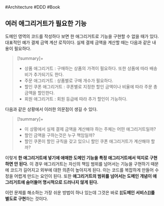 #Architecture #DDD #Book

## 여러 애그리거트가 필요한 기능
도메인 영역의 코드를 작성하다 보면 한 애그리거트로 기능을 구현할 수 없을 때가 있다. 대표적인 예가 결제 금액 계산 로직이다. 실제 결제 금액을 계산할 때는 다음과 같은 내용이 필요하다.

> [!summary]+ 
> + 상품 애그리거트 : 구매하는 상품의 가격이 필요하다. 또한 상품에 따라 배송비가 추가되기도 한다.
> + 주문 애그리거트 : 상품별로 구매 개수가 필요하다.
> + 할인 쿠폰 애그리거트 : 쿠폰별로 지정한 할인 금액이나 비율에 따라 주문 총금액을 할인한다.
> + 회원 애그리거트 : 회원 등급에 따라 추가 할인이 가능하다.

다음과 같은 상황에서 이러한 의문점이 생길 수 있다.

> [!summary]+ 
> + 이 상황에서 실제 결제 금액을 계산해야 하는 주체는 어떤 애그리거트일까?
> + 할인 금액을 구하는것은 누구 책임일까?
> + 할인 쿠폰이 할인 규칙을 갖고 있으니 할인 쿠폰 애그리거트가 계산해야 할까?

이렇게 **한 애그리거트에 넣기에 애매한 도메인 기능을 특정 애그리거트에서 억지로 구현하면 안 된다.** 이 경우 애그리거트는 자신의 책임 범위를 넘어서는 기능을 구현하기 때문에 코드가 길어지고 외부에 대한 의존이 높아지게 된다. 이는 코드를 복잡하게 만들어 수정을 어렵게 만드는 요인이 된다. 또한 **애그리거트의 범위를 넘어서는 도메인 개념이 애그리거트에 숨어들어 명시적으로 드러나지 않게 된다.**

이런 문제를 해소하는 가장 쉬운 방법이 하나 있는데 그것은 바로 **[[도메인 서비스]]를 별도로 구현**하는 것이다.